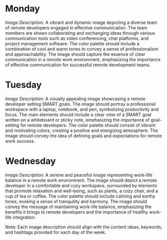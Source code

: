 # Monday
*Image Description:*
A vibrant and dynamic image depicting a diverse team of remote developers engaged in effective communication. The team members are shown collaborating and exchanging ideas through various communication tools such as video conferencing, chat platforms, and project management software. The color palette should include a combination of cool and warm tones to convey a sense of professionalism and approachability. The image should capture the essence of clear communication in a remote work environment, emphasizing the importance of effective communication for successful remote development teams.

# Tuesday
*Image Description:*
A visually appealing image showcasing a remote developer setting SMART goals. The image should portray a professional workspace with a laptop, notebook, and pen, symbolizing productivity and focus. The main elements should include a clear view of a SMART goal written on a whiteboard or sticky note, emphasizing the importance of goal-setting for remote developers. The color palette should consist of vibrant and motivating colors, creating a positive and energizing atmosphere. The image should convey the idea of defining goals and expectations for remote work success.

# Wednesday
*Image Description:*
A serene and peaceful image representing work-life balance in a remote work environment. The image should depict a remote developer in a comfortable and cozy workspace, surrounded by elements that promote relaxation and well-being, such as plants, a cozy chair, and a cup of tea or coffee. The color palette should include calming and earthy tones, evoking a sense of tranquility and harmony. The image should convey the message of maintaining work-life balance, emphasizing the benefits it brings to remote developers and the importance of healthy work-life integration.

Note: Each image description should align with the content ideas, keywords, and hashtags provided for each day of the week.